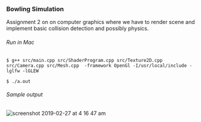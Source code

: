 ### Bowling Simulation
Assignment 2 on on computer graphics where we have to render scene and implement basic collision detection and possibly physics.


###### Run in Mac
```
$ g++ src/main.cpp src/ShaderProgram.cpp src/Texture2D.cpp src/Camera.cpp src/Mesh.cpp  -framework OpenGl -I/usr/local/include -lglfw -lGLEW 

$ ./a.out
```
###### Sample output

![screenshot 2019-02-27 at 4 16 47 am](https://user-images.githubusercontent.com/17334660/53452200-a7de5b80-3a46-11e9-9fb2-282d4d70788f.png)

